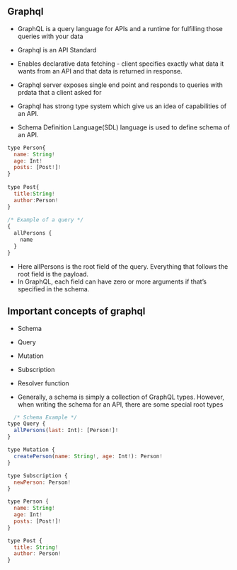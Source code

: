 ## Graphql

- GraphQL is a query language for APIs and a runtime for fulfilling those queries with your data
- Graphql is an API Standard
- Enables declarative data fetching - client specifies exactly what data it wants from an API and that data is returned in response.
- Graphql server exposes single end point and responds to queries with prdata that a client asked for

- Graphql has strong type system which give us an idea of capabilities of an API.
- Schema Definition Language(SDL) language is used to define schema of an API.
``` javascript
type Person{
  name: String!
  age: Int!
  posts: [Post!]!
}
  
type Post{
  title:String!
  author:Person!
}
     
/* Example of a query */          
{
  allPersons {
    name
  }
}
```
- Here allPersons is the root field of the query. Everything that follows the root field is the payload.
- In GraphQL, each field can have zero or more arguments if that’s specified in the schema.

## Important concepts of graphql

- Schema
- Query
- Mutation
- Subscription
- Resolver function

- Generally, a schema is simply a collection of GraphQL types. However, when writing the schema for an API, there are some special root types


```js
  /* Schema Example */
type Query {
  allPersons(last: Int): [Person!]!
}

type Mutation {
  createPerson(name: String!, age: Int!): Person!
}

type Subscription {
  newPerson: Person!
}

type Person {
  name: String!
  age: Int!
  posts: [Post!]!
}

type Post {
  title: String!
  author: Person!
}
```
<!--stackedit_data:
eyJoaXN0b3J5IjpbNTY2NTQ0OTExLC0xMDYzOTQ0NTczXX0=
-->
